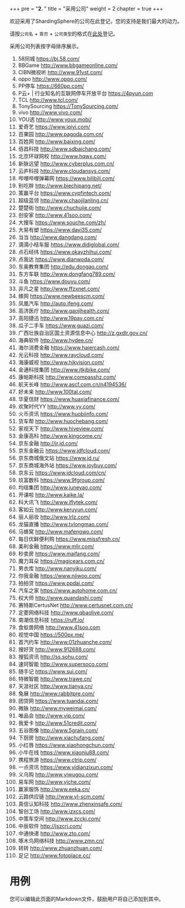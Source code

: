 +++
pre = "<b>2. </b>"
title = "采用公司"
weight = 2
chapter = true
+++

欢迎采用了ShardingSphere的公司在此登记，您的支持是我们最大的动力。

请按`公司名` + `首页` + `公司类型`的格式在[此处](https://github.com/sharding-sphere/sharding-sphere/issues/234)登记。

采用公司列表按字母排序展示。

1. 58同城 https://bj.58.com/ 
1. BBGame http://www.bbgameonline.com/ 
1. CIBN微视听 http://www.91vst.com/ 
1. oppo http://www.oppo.com/ 
1. PP停车 https://660pp.com/ 
1. P云+ | 行业知名的互联网停车开放平台 https://4pyun.com 
1. TCL http://www.tcl.com/ 
1. TonySourcing  https://TonySourcing.com/ 
1. vivo http://www.vivo.com/ 
1. YOU选 http://www.youx.mobi/ 
1. 爱奇艺 https://www.iqiyi.com/ 
1. 百果园 http://www.pagoda.com.cn/ 
1. 百姓网 http://www.baixing.com/ 
1. 佰昌科技 http://www.sdbaichang.com/ 
1. 北京环球网校 http://www.hqwx.com/ 
1. 新脉远望 http://www.cyberplus.com.cn/ 
1. 云庐科技 http://www.cloudansys.com/ 
1. 哔哩哔哩弹幕网 https://www.bilibili.com/ 
1. 别吃胖 http://www.biechipang.net/ 
1. 策赢平台 https://www.cypfintech.com/ 
1. 超级蓝领 http://www.chaojilanling.cn/ 
1. 楚楚街 http://www.chuchujie.com/ 
1. 创安家 http://www.41soo.com/ 
1. 大搜车 https://www.souche.com/zh/ 
1. 大易有塑 https://www.dayi35.com/ 
1. 当当 http://www.dangdang.com/ 
1. 滴滴小桔车服 https://www.didiglobal.com/ 
1. 点石经纬 https://www.okayzhihui.com/ 
1. 点我达 https://www.dianwoda.com/ 
1. 东奥教育集团 http://edu.dongao.com/ 
1. 东方车联 http://www.dongfang789.com/ 
1. 斗鱼 https://www.douyu.com/ 
1. 非凡之星 http://www.ffzxnet.com/ 
1. 蜂网 https://www.newbeescm.com/ 
1. 凤凰汽车 http://auto.ifeng.com/ 
1. 高济医疗 http://www.gaojihealth.com/ 
1. 高阳捷迅 http://www.19pay.com.cn/ 
1. 瓜子二手车 https://www.guazi.com/ 
1. 广西壮族自治区国土资源信息中心 http://z.gxdlr.gov.cn/ 
1. 海典软件 http://www.hydee.cn/ 
1. 海尔消费金融 https://www.haiercash.com/ 
1. 光云科技 http://www.raycloud.com/ 
1. 海康威视 http://www.hikvision.com/ 
1. 金通科技集团 http://www.jtkjbike.com/  
1. 康帕斯科技 http://www.compasshz.com/ 
1. 航天长峰 http://www.ascf.com.cn/n4194536/ 
1. 好未来 http://www.100tal.com/ 
1. 华夏信财 https://www.huaxiafinance.com/ 
1. 欢聚时代YY http://www.yy.com/ 
1. 火币资讯 https://www.huobiinfo.com/ 
1. 货车帮 http://www.huochebang.com/ 
1. 家视天下 http://www.hiveview.com/ 
1. 金康高科 http://www.kingcome.cn/ 
1. 京东金融 http://jr.jd.com/ 
1. 京东金融云 https://www.jdfcloud.com/ 
1. 京东商城俄文站 https://www.jd.ru/ 
1. 京东商城海外站 https://www.joybuy.com/ 
1. 京东云 https://www.jdcloud.com/cn/ 
1. 玖富数科 https://www.9fgroup.com/ 
1. 均瑶集团 http://www.juneyao.com/ 
1. 开课啦 http://www.kaike.la/ 
1. 科大讯飞 http://www.iflytek.com/ 
1. 客如云 http://www.keruyun.com/ 
1. 丽人丽妆 http://www.lrlz.com/ 
1. 龙猫直播 http://www.tvlongmao.com/ 
1. 马蜂窝 http://www.mafengwo.com/ 
1. 每日优鲜便利购 https://www.missfresh.cn/ 
1. 美利金融 https://www.mljr.com/ 
1. 秒卖房 https://www.maifang.com/ 
1. 魔力耳朵 https://magicears.com.cn/ 
1. 男衣库 http://www.nanyiku.com/ 
1. 你我金融 https://www.niiwoo.com/ 
1. 拍拍贷 https://www.ppdai.com/ 
1. 汽车之家  https://www.autohome.com.cn/ 
1. 权大师 http://www.quandashi.com/ 
1. 赛特斯CertusNet http://www.certusnet.com.cn/ 
1. 定菱网络科技 http://www.qbaolive.com/ 
1. 南潮信息科技 https://ruff.io/ 
1. 食蚁兽网络 http://www.41soo.com 
1. 视觉中国 https://500px.me/ 
1. 首汽约车 http://www.01zhuanche.com/ 
1. 搜好货 http://www.912688.com/ 
1. 搜狐资讯 http://ss.sohu.com/ 
1. 速珂智能 http://www.supersoco.com/ 
1. 随手记 https://www.sui.com/ 
1. 特微智能 http://www.trawe.cn/ 
1. 天涯社区 http://www.tianya.cn/ 
1. 兔展 http://www.rabbitpre.com/ 
1. 团贷网 https://www.tuandai.com/ 
1. 微脉 http://www.myweimai.com/ 
1. 唯品会 http://www.vip.com/ 
1. 我爱卡 http://www.51credit.com/ 
1. 五谷图像 http://www.5grain.com/ 
1. 下厨房 http://www.xiachufang.com/ 
1. 小红唇 https://www.xiaohongchun.com/ 
1. 小牛在线 https://www.xiaoniu88.com/ 
1. 携程旅游 https://www.ctrip.com/ 
1. 一点资讯 https://www.yidianzixun.com/ 
1. 义乌购 http://www.yiwugou.com/ 
1. 易车网 http://www.yiche.com/ 
1. 赢家服饰 http://www.eeka.cn/ 
1. 云路供应链 http://www.yl-scm.com/ 
1. 真信认知科技 http://www.zhenxinsafe.com/ 
1. 智创工场 http://www.izxcs.com/ 
1. 中策车空间 http://www.zcckj.com/ 
1. 中辰软件 http://jszcrj.com/ 
1. 中通快递 http://www.zto.com/ 
1. 啄木鸟网络科技 http://www.zmn.cn/ 
1. 转转 http://www.zhuanzhuan.com/ 
1. 足记 http://www.fotoplace.cc/ 

# 用例

您可以编辑此页面的Markdown文件，鼓励用户将自己添加到其中。
